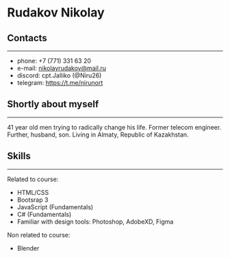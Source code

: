 # Rudakov Nikolay

 ## Contacts
 ---

- phone: +7 (771) 331 63 20
- e-mail: nikolayrudakov@mail.ru
- discord: cpt.Jalliko (@Niru26)
- telegram: https://t.me/nirunort

## Shortly about myself
--- 
41 year old men trying to radically change his life. Former telecom engineer. Further, husband, son. Living in Almaty, Republic of Kazakhstan.

## Skills 
---- 

Related to course:
    
- HTML/CSS
- Bootsrap 3
- JavaScript (Fundamentals)
- C# (Fundamentals)
- Familiar with design tools: Photoshop, AdobeXD, Figma

Non related to course:

- Blender







